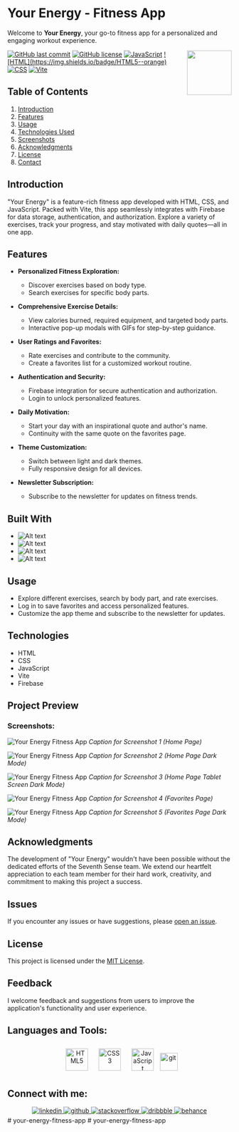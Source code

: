 # Your Energy - Fitness App

Welcome to **Your Energy**, your go-to fitness app for a personalized and engaging workout experience.

<img align="right" src="https://media.giphy.com/media/du3J3cXyzhj75IOgvA/giphy.gif" width="100"/>

[![GitHub last commit](https://img.shields.io/github/last-commit/Alexandrbig1/your-energy-fitness-app)](https://github.com/Alexandrbig1/goal-craft/commits/main)
[![GitHub license](https://img.shields.io/github/license/Alexandrbig1/your-energy-fitness-app)](https://github.com/Alexandrbig1/goal-craft/blob/main/LICENSE)
[![JavaScript](https://img.shields.io/badge/JavaScript-Latest-yellow.svg)](https://developer.mozilla.org/en-US/docs/Web/JavaScript)
[![HTML](https://img.shields.io/badge/HTML5-<!DOCTYPE html>-orange)](https://developer.mozilla.org/en-US/docs/Web/HTML)
[![CSS](https://img.shields.io/badge/CSS3-styles-blue)](https://developer.mozilla.org/en-US/docs/Web/CSS)
[![Vite](https://img.shields.io/badge/Vite-2.7.0-green)](https://vitejs.dev/)

## Table of Contents

1. [Introduction](#introduction)
2. [Features](#features)
3. [Usage](#usage)
4. [Technologies Used](#technologies-used)
5. [Screenshots](#screenshots)
6. [Acknowledgments](#acknowledgments)
7. [License](#license)
8. [Contact](#connect-with-me)

## Introduction

"Your Energy" is a feature-rich fitness app developed with HTML, CSS, and JavaScript. Packed with Vite, this app seamlessly integrates with Firebase for data storage, authentication, and authorization. Explore a variety of exercises, track your progress, and stay motivated with daily quotes—all in one app.

## Features

- **Personalized Fitness Exploration:**

  - Discover exercises based on body type.
  - Search exercises for specific body parts.

- **Comprehensive Exercise Details:**

  - View calories burned, required equipment, and targeted body parts.
  - Interactive pop-up modals with GIFs for step-by-step guidance.

- **User Ratings and Favorites:**

  - Rate exercises and contribute to the community.
  - Create a favorites list for a customized workout routine.

- **Authentication and Security:**

  - Firebase integration for secure authentication and authorization.
  - Login to unlock personalized features.

- **Daily Motivation:**

  - Start your day with an inspirational quote and author's name.
  - Continuity with the same quote on the favorites page.

- **Theme Customization:**

  - Switch between light and dark themes.
  - Fully responsive design for all devices.

- **Newsletter Subscription:**
  - Subscribe to the newsletter for updates on fitness trends.

## Built With

- ![Alt text](https://img.shields.io/badge/JavaScript-F7DF1E.svg?style=for-the-badge&logo=JavaScript&logoColor=black)
- ![Alt text](https://img.shields.io/badge/HTML5-E34F26.svg?style=for-the-badge&logo=HTML5&logoColor=white)
- ![Alt text](https://img.shields.io/badge/CSS3-1572B6.svg?style=for-the-badge&logo=CSS3&logoColor=white)
- ![Alt text](https://img.shields.io/badge/Vite-646CFF.svg?style=for-the-badge&logo=Vite&logoColor=white)

## Usage

- Explore different exercises, search by body part, and rate exercises.
- Log in to save favorites and access personalized features.
- Customize the app theme and subscribe to the newsletter for updates.

## Technologies

- HTML
- CSS
- JavaScript
- Vite
- Firebase

## Project Preview

### Screenshots:

![Your Energy Fitness App](/images/screenshots/energy-home1.jpg) _Caption for Screenshot 1
(Home Page)_

![Your Energy Fitness App](/images/screenshots/energy-home2.jpg) _Caption for Screenshot 2
(Home Page Dark Mode)_

![Your Energy Fitness App](/images/screenshots/energy-home3.jpg) _Caption for Screenshot 3
(Home Page Tablet Screen Dark Mode)_

![Your Energy Fitness App](/images/screenshots/energy-favorites1.jpg) _Caption for Screenshot 4
(Favorites Page)_

![Your Energy Fitness App](/images/screenshots/energy-favorites2.jpg) _Caption for Screenshot 5
(Favorites Page Dark Mode)_

## Acknowledgments

The development of "Your Energy" wouldn't have been possible without the dedicated efforts of the Seventh Sense team. We extend our heartfelt appreciation to each team member for their hard work, creativity, and commitment to making this project a success.

## Issues

If you encounter any issues or have suggestions, please
[open an issue](https://github.com/Alexandrbig1/your-energy-fitness-app/issues).

## License

This project is licensed under the [MIT License](LICENSE).

## Feedback

I welcome feedback and suggestions from users to improve the application's
functionality and user experience.

## Languages and Tools:

<div align="center">

<a href="https://en.wikipedia.org/wiki/HTML5" target="_blank"><img style="margin: 10px" src="https://profilinator.rishav.dev/skills-assets/html5-original-wordmark.svg" alt="HTML5" height="50" /></a>
<a href="https://www.w3schools.com/css/" target="_blank"><img style="margin: 10px" src="https://profilinator.rishav.dev/skills-assets/css3-original-wordmark.svg" alt="CSS3" height="50" /></a>
<a href="https://www.javascript.com/" target="_blank"><img style="margin: 10px" src="https://profilinator.rishav.dev/skills-assets/javascript-original.svg" alt="JavaScript" height="50" /></a>
<a href="https://git-scm.com/" target="_blank" rel="noreferrer">
<img src="https://www.vectorlogo.zone/logos/git-scm/git-scm-icon.svg" alt="git" width="40" height="40"/></a>

</div>

## Connect with me:

<div align="center">
<a href="https://linkedin.com/in/alex-smagin29" target="_blank">
<img src=https://img.shields.io/badge/linkedin-%231E77B5.svg?&style=for-the-badge&logo=linkedin&logoColor=white alt=linkedin style="margin-bottom: 5px;" />
</a>
<a href="https://github.com/alexandrbig1" target="_blank">
<img src=https://img.shields.io/badge/github-%2324292e.svg?&style=for-the-badge&logo=github&logoColor=white alt=github style="margin-bottom: 5px;" />
</a>
<a href="https://stackoverflow.com/users/22484161/alex-smagin" target="_blank">
<img src=https://img.shields.io/badge/stackoverflow-%23F28032.svg?&style=for-the-badge&logo=stackoverflow&logoColor=white alt=stackoverflow style="margin-bottom: 5px;" />
</a>
<a href="https://dribbble.com/Alexandrbig1" target="_blank">
<img src=https://img.shields.io/badge/dribbble-%23E45285.svg?&style=for-the-badge&logo=dribbble&logoColor=white alt=dribbble style="margin-bottom: 5px;" />
</a>
<a href="https://www.behance.net/a1126" target="_blank">
<img src=https://img.shields.io/badge/behance-%23191919.svg?&style=for-the-badge&logo=behance&logoColor=white alt=behance style="margin-bottom: 5px;" />
</a>
</div>
# your-energy-fitness-app
# your-energy-fitness-app

